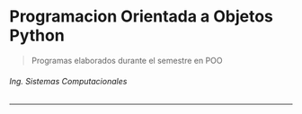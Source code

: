 # Programacion Orientada a Objetos Python

> Programas elaborados durante el semestre en POO

###### Ing. Sistemas Computacionales

---
